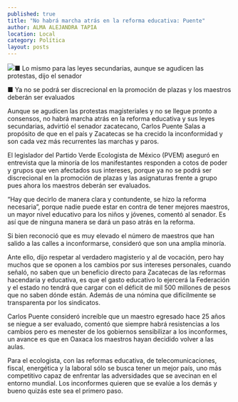 ```yaml
---
published: true
title: "No habrá marcha atrás en la reforma educativa: Puente"
author: ALMA ALEJANDRA TAPIA
location: Local
category: Política
layout: posts
---
```


![](http://i.imgur.com/E4ukimdm.jpg)■ Lo mismo para las leyes secundarias, aunque se agudicen las protestas, dijo el senador

■ Ya no se podrá ser discrecional en la promoción de plazas y los maestros deberán ser evaluados

Aunque se agudicen las protestas magisteriales y no se llegue pronto a consensos, no habrá marcha atrás en la reforma educativa y sus leyes secundarias, advirtió el senador zacatecano, Carlos Puente Salas a propósito de que en el país y Zacatecas se ha crecido la inconformidad y son cada vez más recurrentes las marchas y paros. 

El legislador del Partido Verde Ecologista de México (PVEM) aseguró en entrevista que la minoría de los manifestantes responden a cotos de poder y grupos que ven afectados sus intereses, porque ya no se podrá ser discrecional en la promoción de plazas y las asignaturas frente a grupo pues ahora los maestros deberán ser evaluados. 

“Hay que decirlo de manera clara y contundente, se hizo la reforma necesaria”, porque nadie puede estar en contra de tener mejores maestros, un mayor nivel educativo para los niños y jóvenes, comentó al senador. Es así que de ninguna manera se dará un paso atrás en la reforma.

Si bien reconoció que es muy elevado el número de maestros que han salido a las calles a inconformarse, consideró que son una amplia minoría.

Ante ello, dijo respetar al verdadero magisterio y al de vocación, pero hay muchos que se oponen a los cambios por sus intereses personales, cuando señaló, no saben que un beneficio directo para  Zacatecas de las reformas hacendaria y educativa, es que el gasto educativo lo ejercerá la Federación y el estado no tendrá que cargar con el déficit de mil 500 millones de pesos que no saben dónde están. Además de una nómina que difícilmente se transparenta por los sindicatos.   

Carlos Puente consideró increíble que un maestro egresado hace 25 años se niegue a ser evaluado, comentó que siempre habrá resistencias a los cambios pero es menester de los gobiernos sensibilizar a los inconformes, un avance es que en Oaxaca los maestros hayan decidido volver a las aulas. 

Para el ecologista, con las reformas educativa, de telecomunicaciones, fiscal, energética y la laboral sólo se busca tener un mejor país, uno más competitivo capaz de enfrentar las adversidades que se avecinan en el entorno mundial.  Los inconformes quieren que se evalúe a los demás y bueno quizás este sea el primero paso.
